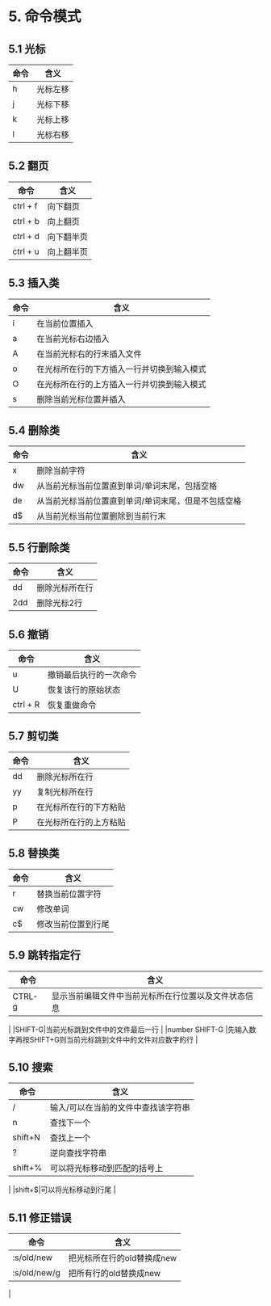 # 5. 命令模式

## 5.1 光标
|命令|含义|
|----|----|
|h|光标左移|
|j|光标下移|
|k|光标上移|
|l|光标右移|

## 5.2 翻页
|命令|含义|
|----|----|
|ctrl + f|向下翻页|
|ctrl + b|向上翻页|
|ctrl + d|向下翻半页|
|ctrl + u|向上翻半页|

## 5.3 插入类
|命令|含义|
|----|----|
|i|在当前位置插入|
|a|在当前光标右边插入|
|A|在当前光标右的行末插入文件|
|o|在光标所在行的下方插入一行并切换到输入模式|
|O|在光标所在行的上方插入一行并切换到输入模式|
|s|删除当前光标位置并插入|

## 5.4 删除类
|命令|含义|
|----|----|
|x|删除当前字符|
|dw|从当前光标当前位置直到单词/单词末尾，包括空格|
|de|从当前光标当前位置直到单词/单词末尾，但是不包括空格|
|d$|从当前光标当前位置删除到当前行末|

## 5.5 行删除类
|命令|含义|
|----|----|
|dd|删除光标所在行|
|2dd|删除光标2行|


## 5.6 撤销
|命令|含义|
|----|----|
|u|撤销最后执行的一次命令|
|U|恢复该行的原始状态|
|ctrl + R|恢复重做命令|

## 5.7 剪切类
|命令|含义|
|----|----|
|dd|删除光标所在行|
|yy|复制光标所在行|
|p|在光标所在行的下方粘贴|
|P|在光标所在行的上方粘贴|

## 5.8 替换类
|命令|含义|
|----|----|
|r|替换当前位置字符|
|cw|修改单词|
|c$|修改当前位置到行尾|

## 5.9 跳转指定行
|命令|含义|
|----|----|
|CTRL-g	|显示当前编辑文件中当前光标所在行位置以及文件状态信息
|
|SHIFT-G|当前光标跳到文件中的文件最后一行
|
|number SHIFT-G	|先输入数字再按SHIFT+G则当前光标跳到文件中的文件对应数字的行
|

## 5.10 搜索
|命令|含义|
|----|----|
|/|输入/可以在当前的文件中查找该字符串|
|n|查找下一个|
|shift+N|查找上一个|
|?|逆向查找字符串|
|shift+%|可以将光标移动到匹配的括号上
|
|shift+$|可以将光标移动到行尾
|

## 5.11 修正错误
|命令|含义|
|----|----|
|:s/old/new|把光标所在行的old替换成new|
|:s/old/new/g	|把所有行的old替换成new
|
